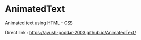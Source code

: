 # AnimatedText
Animated text using HTML - CSS

Direct link : https://ayush-poddar-2003.github.io/AnimatedText/
